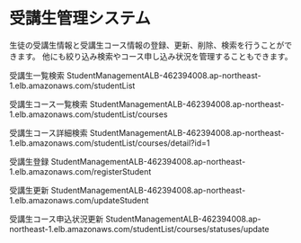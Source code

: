 # 受講生管理システム

生徒の受講生情報と受講生コース情報の登録、更新、削除、検索を行うことができます。
他にも絞り込み検索やコース申し込み状況を管理することもできます。

受講生一覧検索
StudentManagementALB-462394008.ap-northeast-1.elb.amazonaws.com/studentList

受講生コース一覧検索
StudentManagementALB-462394008.ap-northeast-1.elb.amazonaws.com/studentList/courses

受講生コース詳細検索
StudentManagementALB-462394008.ap-northeast-1.elb.amazonaws.com/studentList/courses/detail?id=1


受講生登録
StudentManagementALB-462394008.ap-northeast-1.elb.amazonaws.com/registerStudent

受講生更新
StudentManagementALB-462394008.ap-northeast-1.elb.amazonaws.com/updateStudent

受講生コース申込状況更新
StudentManagementALB-462394008.ap-northeast-1.elb.amazonaws.com/studentList/courses/statuses/update
